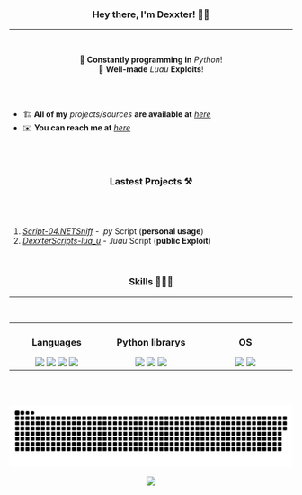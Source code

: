 ### <div align="center">Hey there, I'm Dexxter! 👋🏻</div>

---
<br/>

<div align="center">
  
🐍 **Constantly programming in** _Python_!
<br/>
🔘 **Well-made** _Luau_ **Exploits**!

</div>

<br/><br/>

- 🏗 **All of my** _projects/sources_ **are available at** [_here_](https://github.com/DexxterGWM?tab=repositories)
- ✉️ **You can reach me at** [_here_](mailto:thedexxtergandc@gmail.com)

<br/><br/>

### <div align="center">Lastest Projects ⚒️</div>

#
<br/>

  1. [_Script-04.NETSniff_](https://github.com/DexxterGWM/Script-04.NETSniff) - ._py_ Script (**personal usage**)
  2. [*DexxterScripts-lua_u*](https://github.com/DexxterGWM/DexxterScripts-lua_u) - .*luau* Script (**public Exploit**)
  
<br/>

### <div align="center">Skills 👨🏻‍💻</div>

---
<br/>

<div align="center">
  <table>
    <tr>
      <td valign="top" width="25%">

### <div align="center">Languages</div>
<div align="center">
          <a href="https://github.com/DexxterGWM"><img src="https://img.shields.io/badge/python-black?style=for-the-badge&logo=python"></a>
          <a href="https://github.com/DexxterGWM"><img src="https://img.shields.io/badge/javascript-black?style=for-the-badge&logo=javascript"></a>
          <a href="https://github.com/DexxterGWM"><img src="https://img.shields.io/badge/sql-black?style=for-the-badge&logo=mysql"></a>
          <a href="https://github.com/DexxterGWM"><img src="https://img.shields.io/badge/lua-black?style=for-the-badge&logo=lua"></a>
</div>
      </td>
      <td valign="top" width="25%">

### <div align="center">Python librarys</div>
<div align="center">
          <a href="https://github.com/DexxterGWM"><img src="https://img.shields.io/badge/pandas-black?style=for-the-badge&logo=pandas"></a>
          <a href="https://github.com/DexxterGWM"><img src="https://img.shields.io/badge/numpy-black?style=for-the-badge&logo=numpy"></a>
          <a href="https://github.com/DexxterGWM"><img src="https://img.shields.io/badge/django-black?style=for-the-badge&logo=django"></a>
</div>
      </td>
      <td valign="top" width="25%">

### <div align="center">OS</div>
<div align="center">
          <a href="https://github.com/DexxterGWM"><img src="https://img.shields.io/badge/Arch_Linux-black?style=for-the-badge&logo=ArchLinux"></a>
          <a href="https://github.com/DexxterGWM"><img src="https://img.shields.io/badge/Windows-black?style=for-the-badge&logo=Windows"></a>
</div>
      </td>
    </tr>
  </table>
</div>

<br/><br/>

<div align="center">
  
  ![snake gif](https://github.com/DexxterGWM/DexxterGWM/blob/output/github-snake-dark.svg)
  
</div>

<div align="center">
  <a href="https://github.com/DexxterGWM">
    <img src="https://komarev.com/ghpvc/?username=DexxterGWM&&style=flat-square"/>
  </a>
</div>

<!--
              (`.          ,-,
              ` `.     ,;' /
               ` .  ,'/ .'
                 `. X /.'
       .-;--''--.._` ` ('
     .'           /    `
    ,          ` '    Q '
    ,         ,   `._    \
 ,.|         '     `-.;_'
 :  . `   ;   `  ` --,.._;
  ' `     ,  )   .'
     `._  , '   /_
        ; ,''-,;' ``-
         ``-..__``--`
-->
